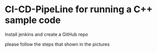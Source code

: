 # CI-CD-PipeLine for running a C++ sample code

Install jenkins and create a GitHub repo

please follow the steps that shown in the pictures
